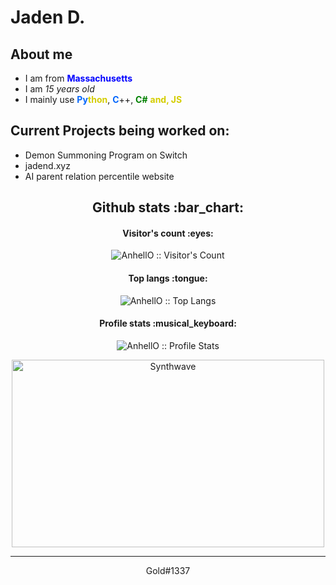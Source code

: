 # Jaden D.

<h2 align="">About me</h2>
<p align="">
 <ul align="">
  <li align="">I am from <b style="color:blue;">Massachusetts</b></li>
  <li align="">I am <i>15 years old</i></li>
  <li align="">I mainly use <b style="color:#0366fc;">Py</b><b style="color:#d4cd00;">thon</b>, <b style="color:#0366fc;">C</b>++, <b style="color:green;">C#</b> <b style="color:#d4cd00;">and, JS</b></li>
  
 </ul>

</p>

<h2 align="">Current Projects being worked on:</h2>

<ul align="">
  <li align="">Demon Summoning Program on Switch</li>
  <li align="">jadend.xyz</li>
  <li align="">AI parent relation percentile website</li>
</ul>


<h2 align="center">Github stats :bar_chart:</h2>

<h4 align="center">Visitor's count :eyes:</h4>

<p align="center"><img src="https://profile-counter.glitch.me/{goldenjayz}/count.svg" alt="AnhellO :: Visitor's Count" /></p>

<h4 align="center">Top langs :tongue:</h4>

<p align="center"><img src="https://github-readme-stats.vercel.app/api/top-langs/?username=goldenjayz&langs_count=10&theme=tokyonight&layout=compact" alt="AnhellO :: Top Langs" /></p>

<h4 align="center">Profile stats :musical_keyboard:</h4>

<p align="center"><img src="https://github-readme-stats.vercel.app/api?username=goldenjayz&show_icons=true&theme=synthwave" alt="AnhellO :: Profile Stats" /></p>

<p align="center"><img src="https://thumbs.gfycat.com/GoodnaturedFondGaur-size_restricted.gif" alt="Synthwave" height="300" width="500"></p>


---
<p align="center">
Gold#1337
</p>
